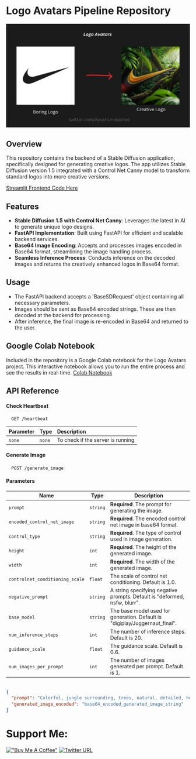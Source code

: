 
# Logo Avatars Pipeline Repository

![Logo Avatars Preview](assets/logo_avatars_banner.png)

## Overview
This repository contains the backend of a Stable Diffusion application, specifically designed for generating creative logos. The app utilizes Stable Diffusion version 1.5 integrated with a Control Net Canny model to transform standard logos into more creative versions.

[Streamlit Frontend Code Here](https://github.com/AyushUnleashed/logo-avatars-frontend)

## Features
- **Stable Diffusion 1.5 with Control Net Canny**: Leverages the latest in AI to generate unique logo designs.
- **FastAPI Implementation**: Built using FastAPI for efficient and scalable backend services.
- **Base64 Image Encoding**: Accepts and processes images encoded in Base64 format, streamlining the image handling process.
- **Seamless Inference Process**: Conducts inference on the decoded images and returns the creatively enhanced logos in Base64 format.

## Usage
- The FastAPI backend accepts a 'BaseSDRequest' object containing all necessary parameters.
- Images should be sent as Base64 encoded strings. These are then decoded at the backend for processing.
- After inference, the final image is re-encoded in Base64 and returned to the user.

## Google Colab Notebook
Included in the repository is a Google Colab notebook for the Logo Avatars project. This interactive notebook allows you to run the entire process and see the results in real-time.
[Colab Notebook](https://github.com/AyushUnleashed/logo-avatars-pipeline/blob/main/Logo_avatars_notebook.ipynb)


## API Reference

#### Check Heartbeat

```http
  GET /heartbeat
```

| Parameter | Type     | Description                       |
| :-------- | :------- | :-------------------------------- |
| `none`    | `none`   | To check if the server is running |

#### Generate Image

```http
  POST /generate_image
```

#### Parameters

| Name                           | Type     | Description                                               |
| ------------------------------ | -------- | --------------------------------------------------------- |
| `prompt`                       | `string` | **Required**. The prompt for generating the image.        |
| `encoded_control_net_image`    | `string` | **Required**. The encoded control net image in base64 format. |
| `control_type`                 | `string` | **Required**. The type of control used in image generation. |
| `height`                       | `int`    | **Required**. The height of the generated image.          |
| `width`                        | `int`    | **Required**. The width of the generated image.           |
| `controlnet_conditioning_scale`| `float`  | The scale of control net conditioning. Default is 1.0.    |
| `negative_prompt`             | `string` | A string specifying negative prompts. Default is "deformed, nsfw, blurr". |
| `base_model`                   | `string` | The base model used for generation. Default is "digiplay/Juggernaut_final". |
| `num_inference_steps`          | `int`    | The number of inference steps. Default is 20.             |
| `guidance_scale`               | `float`  | The guidance scale. Default is 0.6.                       |
| `num_images_per_prompt`        | `int`    | The number of images generated per prompt. Default is 1.  |


```json

{
  "prompt": "Colorful, jungle surrounding, trees, natural, detailed, hd, 4k, best quality, extremely detailed",
  "generated_image_encoded": "base64_encoded_generated_image_string"
}
```

# Support Me: 
[!["Buy Me A Coffee"](https://www.buymeacoffee.com/assets/img/custom_images/orange_img.png)](https://www.buymeacoffee.com/ayushunleashed)
[![Twitter URL](https://img.shields.io/twitter/url/https/twitter.com/ayushunleashed.svg?style=social&label=Follow%20%40ayushunleashed)](https://twitter.com/ayushunleashed)